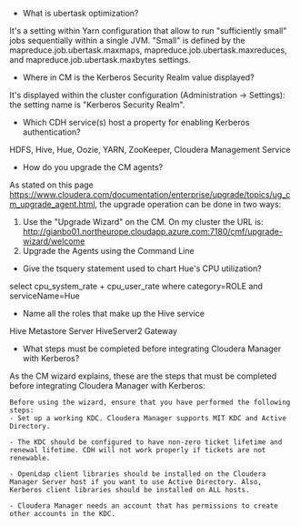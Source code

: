 - What is ubertask optimization?

It's a setting within Yarn configuration that allow to run "sufficiently small" jobs sequentially within a single JVM. "Small" is defined by the mapreduce.job.ubertask.maxmaps, mapreduce.job.ubertask.maxreduces, and mapreduce.job.ubertask.maxbytes settings.

- Where in CM is the Kerberos Security Realm value displayed?

It's displayed within the cluster configuration (Administration -> Settings): the setting name is "Kerberos Security Realm".

- Which CDH service(s) host a property for enabling Kerberos authentication?

HDFS, Hive, Hue, Oozie, YARN, ZooKeeper, Cloudera Management Service

- How do you upgrade the CM agents?

As stated on this page https://www.cloudera.com/documentation/enterprise/upgrade/topics/ug_cm_upgrade_agent.html, the upgrade operation can be done in two ways:
1. Use the "Upgrade Wizard" on the CM. On my cluster the URL is: http://gianbo01.northeurope.cloudapp.azure.com:7180/cmf/upgrade-wizard/welcome
2. Upgrade the Agents using the Command Line

- Give the tsquery statement used to chart Hue's CPU utilization?

select cpu_system_rate + cpu_user_rate where category=ROLE and serviceName=Hue

- Name all the roles that make up the Hive service

Hive Metastore Server
HiveServer2
Gateway

- What steps must be completed before integrating Cloudera Manager with Kerberos?

As the CM wizard explains, these are the steps that must be completed before integrating Cloudera Manager with Kerberos:
```
Before using the wizard, ensure that you have performed the following steps:
- Set up a working KDC. Cloudera Manager supports MIT KDC and Active Directory.

- The KDC should be configured to have non-zero ticket lifetime and renewal lifetime. CDH will not work properly if tickets are not renewable.

- OpenLdap client libraries should be installed on the Cloudera Manager Server host if you want to use Active Directory. Also, Kerberos client libraries should be installed on ALL hosts.

- Cloudera Manager needs an account that has permissions to create other accounts in the KDC.
```

